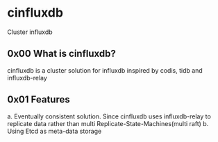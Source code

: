 # cinfluxdb
Cluster influxdb

## 0x00 What is cinfluxdb?
cinfluxdb is a cluster solution for influxdb inspired by codis, tidb and influxdb-relay

## 0x01 Features
a. Eventually consistent solution. Since cinfluxdb uses influxdb-relay to replicate data rather than multi Replicate-State-Machines(multi raft)
b. Using Etcd as meta-data storage
